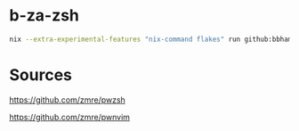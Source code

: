 # b-za-zsh

```bash
nix --extra-experimental-features "nix-command flakes" run github:bbham/bbham-zsh --no-write-lock-file
```

# Sources

https://github.com/zmre/pwzsh

https://github.com/zmre/pwnvim
